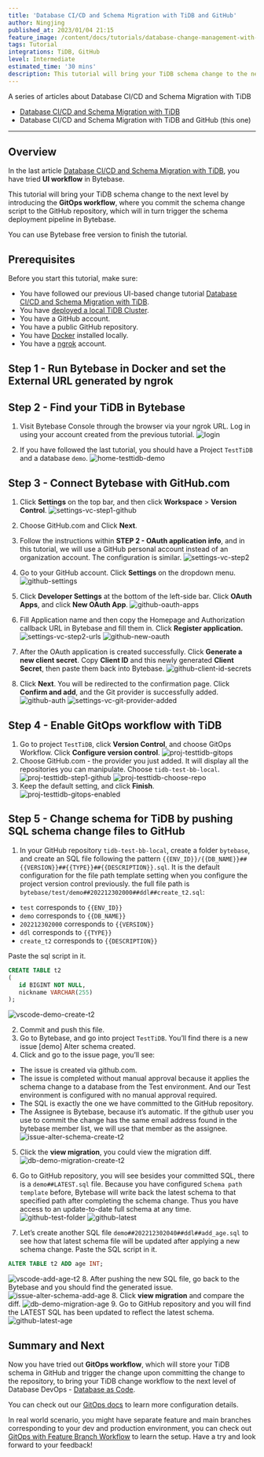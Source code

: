 ```yaml
---
title: 'Database CI/CD and Schema Migration with TiDB and GitHub'
author: Ningjing
published_at: 2023/01/04 21:15
feature_image: /content/docs/tutorials/database-change-management-with-tidb-and-github/db-change-tidb-github.webp
tags: Tutorial
integrations: TiDB, GitHub
level: Intermediate
estimated_time: '30 mins'
description: This tutorial will bring your TiDB schema change to the next level by introducing the GitOps workflow, where you commit the schema change script to the GitHub repository, which will in turn trigger the schema deployment pipeline in Bytebase.
---
```


A series of articles about Database CI/CD and Schema Migration with TiDB

- [Database CI/CD and Schema Migration with TiDB](/docs/tutorials/database-change-management-with-tidb)
- Database CI/CD and Schema Migration with TiDB and GitHub (this one)

---

## Overview

In the last article [Database CI/CD and Schema Migration with TiDB](/docs/tutorials/database-change-management-with-tidb), you have tried **UI workflow** in Bytebase.

This tutorial will bring your TiDB schema change to the next level by introducing the **GitOps workflow**, where you commit the schema change script to the GitHub repository, which will in turn trigger the schema deployment pipeline in Bytebase.

You can use Bytebase free version to finish the tutorial.

## Prerequisites

Before you start this tutorial, make sure:

- You have followed our previous UI-based change tutorial [Database CI/CD and Schema Migration with TiDB](/docs/tutorials/database-change-management-with-tidb).
- You have [deployed a local TiDB Cluster](https://docs.pingcap.com/tidb/stable/quick-start-with-tidb).
- You have a GitHub account.
- You have a public GitHub repository.
- You have [Docker](https://www.docker.com/) installed locally.
- You have a [ngrok](http://ngrok.com/) account.

## Step 1 - Run Bytebase in Docker and set the External URL generated by ngrok

<IncludeBlock url="/docs/get-started/install/vcs-with-ngrok"></IncludeBlock>

## Step 2 - Find your TiDB in Bytebase

1. Visit Bytebase Console through the browser via your ngrok URL. Log in using your account created from the previous tutorial.
   ![login](/content/docs/tutorials/database-change-management-with-tidb-and-github/login.webp)

2. If you have followed the last tutorial, you should have a Project `TestTiDB` and a database `demo`.
   ![home-testtidb-demo](/content/docs/tutorials/database-change-management-with-tidb-and-github/home-testtidb-demo.webp)

## Step 3 - Connect Bytebase with GitHub.com

1. Click **Settings** on the top bar, and then click **Workspace** > **Version Control**.
   ![settings-vc-step1-github](/content/docs/tutorials/database-change-management-with-tidb-and-github/settings-vc-step1-github.webp)

2. Choose GitHub.com and Click **Next**.

3. Follow the instructions within **STEP 2 - OAuth application info**, and in this tutorial, we will use a GitHub personal account instead of an organization account. The configuration is similar.
   ![settings-vc-step2](/content/docs/tutorials/database-change-management-with-tidb-and-github/settings-vc-step2.webp)

4. Go to your GitHub account. Click **Settings** on the dropdown menu.
   ![github-settings](/content/docs/tutorials/database-change-management-with-tidb-and-github/github-settings.webp)

5. Click **Developer Settings** at the bottom of the left-side bar. Click **OAuth Apps**, and click **New OAuth App**.
   ![github-oauth-apps](/content/docs/tutorials/database-change-management-with-tidb-and-github/github-oauth-apps.webp)

6. Fill Application name and then copy the Homepage and Authorization callback URL in Bytebase and fill them in. Click **Register application.**
   ![settings-vc-step2-urls](/content/docs/tutorials/database-change-management-with-tidb-and-github/settings-vc-step2-urls.webp)
   ![github-new-oauth](/content/docs/tutorials/database-change-management-with-tidb-and-github/github-new-oauth.webp)

7. After the OAuth application is created successfully. Click **Generate a new client secret**. Copy **Client ID** and this newly generated **Client Secret**, then paste them back into Bytebase.
   ![github-client-id-secrets](/content/docs/tutorials/database-change-management-with-tidb-and-github/github-client-id-secrets.webp)

8. Click **Next**. You will be redirected to the confirmation page. Click **Confirm and add**, and the Git provider is successfully added.
   ![github-auth](/content/docs/tutorials/database-change-management-with-tidb-and-github/github-auth.webp)
   ![settings-vc-git-provider-added](/content/docs/tutorials/database-change-management-with-tidb-and-github/settings-vc-git-provider-added.webp)

## Step 4 - Enable GitOps workflow with TiDB

1. Go to project `TestTiDB`, click **Version Control**, and choose GitOps Workflow. Click **Configure version control**.
   ![proj-testtidb-gitops](/content/docs/tutorials/database-change-management-with-tidb-and-github/proj-testtidb-gitops.webp)
2. Choose GitHub.com - the provider you just added. It will display all the repositories you can manipulate. Choose `tidb-test-bb-local`.
   ![proj-testtidb-step1-github](/content/docs/tutorials/database-change-management-with-tidb-and-github/proj-testtidb-step1-github.webp)
   ![proj-testtidb-choose-repo](/content/docs/tutorials/database-change-management-with-tidb-and-github/proj-testtidb-choose-repo.webp)
3. Keep the default setting, and click **Finish**.
   ![proj-testtidb-gitops-enabled](/content/docs/tutorials/database-change-management-with-tidb-and-github/proj-testtidb-gitops-enabled.webp)

## Step 5 - Change schema for TiDB by pushing SQL schema change files to GitHub

1. In your GitHub repository `tidb-test-bb-local`, create a folder `bytebase`, and create an SQL file following the pattern `{{ENV_ID}}/{{DB_NAME}}##{{VERSION}}##{{TYPE}}##{{DESCRIPTION}}.sql`. It is the default configuration for the file path template setting when you configure the project version control previously. the full file path is `bytebase/test/demo##202212302000##ddl##create_t2.sql`:

- `test` corresponds to `{{ENV_ID}}`
- `demo` corresponds to `{{DB_NAME}}`
- `202212302000` corresponds to `{{VERSION}}`
- `ddl` corresponds to `{{TYPE}}`
- `create_t2` corresponds to `{{DESCRIPTION}}`

Paste the sql script in it.

```sql
CREATE TABLE t2
(
   id BIGINT NOT NULL,
   nickname VARCHAR(255)
);
```

![vscode-demo-create-t2](/content/docs/tutorials/database-change-management-with-tidb-and-github/vscode-demo-create-t2.webp)

2. Commit and push this file.
3. Go to Bytebase, and go into project `TestTiDB`. You’ll find there is a new issue [demo] Alter schema created.
4. Click and go to the issue page, you’ll see:

- The issue is created via github.com.
- The issue is completed without manual approval because it applies the schema change to a database from the Test environment. And our Test environment is configured with no manual approval required.
- The SQL is exactly the one we have committed to the GitHub repository.
- The Assignee is Bytebase, because it’s automatic. If the github user you use to commit the change has the same email address found in the bytebase member list, we will use that member as the assignee.
  ![issue-alter-schema-create-t2](/content/docs/tutorials/database-change-management-with-tidb-and-github/issue-alter-schema-create-t2.webp)

5. Click the **view migration**, you could view the migration diff.
   ![db-demo-migration-create-t2](/content/docs/tutorials/database-change-management-with-tidb-and-github/db-demo-migration-create-t2.webp)

6. Go to GitHub repository, you will see besides your committed SQL, there is a `demo##LATEST.sql` file. Because you have configured `Schema path template` before, Bytebase will write back the latest schema to that specified path after completing the schema change. Thus you have access to an update-to-date full schema at any time.
   ![github-test-folder](/content/docs/tutorials/database-change-management-with-tidb-and-github/github-test-folder.webp)
   ![github-latest](/content/docs/tutorials/database-change-management-with-tidb-and-github/github-latest.webp)

7. Let’s create another SQL file `demo##202212302040##ddl##add_age.sql` to see how that latest schema file will be updated after applying a new schema change. Paste the SQL script in it.

```sql
ALTER TABLE t2 ADD age INT;
```

![vscode-add-age-t2](/content/docs/tutorials/database-change-management-with-tidb-and-github/vscode-add-age-t2.webp) 8. After pushing the new SQL file, go back to the Bytebase and you should find the generated issue.
![issue-alter-schema-add-age](/content/docs/tutorials/database-change-management-with-tidb-and-github/issue-alter-schema-add-age.webp) 8. Click **view migration** and compare the diff.
![db-demo-migration-age](/content/docs/tutorials/database-change-management-with-tidb-and-github/db-demo-migration-age.webp) 9. Go to GitHub repository and you will find the LATEST SQL has been updated to reflect the latest schema.
![github-latest-age](/content/docs/tutorials/database-change-management-with-tidb-and-github/github-latest-age.webp)

## Summary and Next

Now you have tried out **GitOps workflow**, which will store your TiDB schema in GitHub and trigger the change upon committing the change to the repository, to bring your TiDB change workflow to the next level of Database DevOps - [Database as Code](/blog/database-as-code).

You can check out our [GitOps docs](/docs/vcs-integration/overview) to learn more configuration details.

In real world scenario, you might have separate feature and main branches corresponding to your dev and production environment, you can check out [GitOps with Feature Branch Workflow](/docs/tutorials/gitops-feature-branch) to learn the setup. Have a try and look forward to your feedback!
